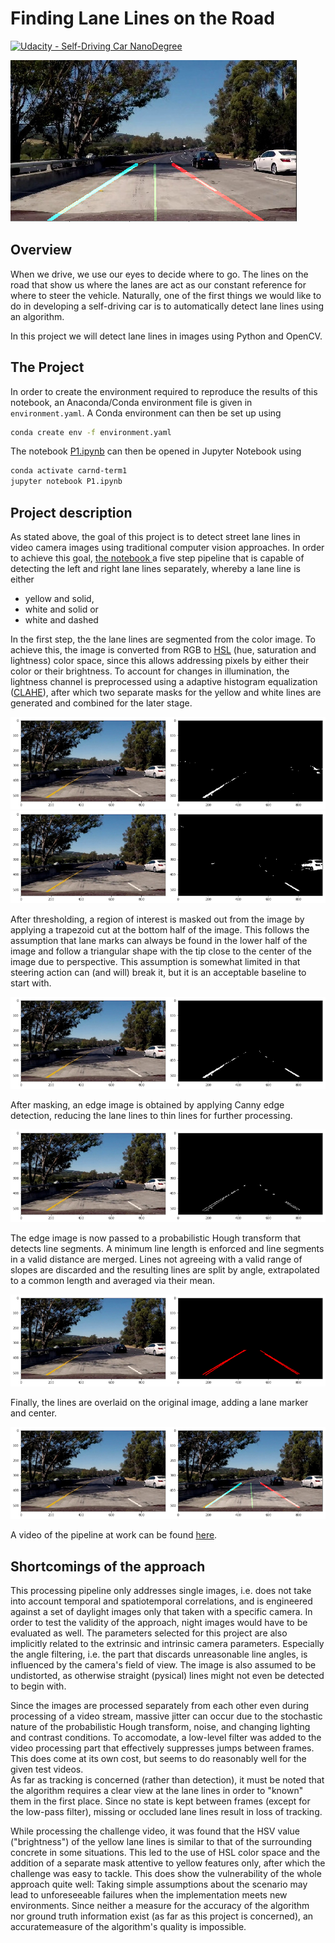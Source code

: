 # **Finding Lane Lines on the Road** 

[![Udacity - Self-Driving Car NanoDegree](https://s3.amazonaws.com/udacity-sdc/github/shield-carnd.svg)](http://www.udacity.com/drive)

<a href="https://youtu.be/lw79wi2D53k">![Challenge input](./examples/lanelines_challenge.jpg)<a>

## Overview

When we drive, we use our eyes to decide where to go.  The lines on the road that show us where the lanes are act as our constant reference for where to steer the vehicle.  Naturally, one of the first things we would like to do in developing a self-driving car is to automatically detect lane lines using an algorithm.

In this project we will detect lane lines in images using Python and OpenCV.


## The Project

In order to create the environment required to reproduce the results of this notebook, an Anaconda/Conda environment file is given in `environment.yaml`.
A Conda environment can then be set up using

```bash
conda create env -f environment.yaml
```

The notebook [P1.ipynb](P1.ipynb) can then be opened in Jupyter Notebook using

```bash
conda activate carnd-term1
jupyter notebook P1.ipynb
```

## Project description

As stated above, the goal of this project is to detect street lane lines in video camera images using traditional computer vision approaches.
In order to achieve this goal, [the notebook ](P1.ipynb) a five step pipeline that is capable of
detecting the left and right lane lines separately, whereby a lane line is either

- yellow and solid,
- white and solid or
- white and dashed

In the first step, the the lane lines are segmented from the color image. To achieve this,
the image is converted from RGB to [HSL](https://en.wikipedia.org/wiki/HSL_and_HSV) (hue, saturation and lightness) color space, since this allows addressing pixels by either their color or their brightness.
To account for changes in illumination, the lightness channel is preprocessed using a adaptive histogram equalization ([CLAHE](https://en.wikipedia.org/wiki/Adaptive_histogram_equalization)), after which two
separate masks for the yellow and white lines are generated and combined for the later stage.

![Pipeline: Yellow mask](./examples/writeup_thresh_yellow.png)
![Pipeline: White mask](./examples/writeup_thresh_white.png)

After thresholding, a region of interest is masked out from the image by applying a trapezoid
cut at the bottom half of the image. This follows the assumption that lane marks can always be found in the lower half
of the image and follow a triangular shape with the tip close to the center of the image due to perspective.
This assumption is somewhat limited in that steering action can (and will) break it, but it is an acceptable baseline to start with.

![Pipeline: ROI masking](./examples/writeup_roi_mask.png)

After masking, an edge image is obtained by applying Canny edge detection, reducing the lane lines to thin lines for further processing.

![Pipeline: Canny edge detection](./examples/writeup_edges_canny.png)

The edge image is now passed to a probabilistic Hough transform that detects line segments. A minimum line length is enforced and line
segments in a valid distance are merged. Lines not agreeing with a valid range of slopes are discarded and the resulting lines are
split by angle, extrapolated to a common length and averaged via their mean.

![Pipeline: Hough transform](./examples/writeup_lines_hough.png)

Finally, the lines are overlaid on the original image, adding a lane marker and center.

![Pipeline: Line refinement](./examples/writeup_lanes_final.png)

A video of the pipeline at work can be found [here](https://youtu.be/lw79wi2D53k).

## Shortcomings of the approach

This processing pipeline only addresses single images, i.e. does not take into account temporal and 
spatiotemporal correlations, and is engineered against a set of daylight images only that taken with a specific camera.
In order to test the validity of the approach, night images would have to be evaluated as well. 
The parameters selected for this project are also implicitly related to the extrinsic and intrinsic 
camera parameters. Especially the angle filtering, i.e. the part that discards unreasonable line angles, is 
influenced by the camera's field of view. The image is also assumed to be undistorted, as otherwise straight
(pysical) lines might not even be detected to begin with.

Since the images are processed separately from each other even during processing of a video stream, massive jitter can occur
due to the stochastic nature of the probabilistic Hough transform, noise, and changing lighting and contrast conditions.
To accomodate, a low-level filter was added to the video processing part that effectively suppresses jumps between frames.
This does come at its own cost, but seems to do reasonably well for the given test videos.  
As far as tracking is concerned (rather than detection), it must be noted that the algorithm requires a clear view 
at the lane lines in order to "known" them in the first place. Since no state is kept between frames (except for the 
low-pass filter), missing or occluded lane lines result in loss of tracking.

While processing the challenge video, it was found that the HSV value ("brightness") of the yellow lane lines is similar
to that of the surrounding concrete in some situations. This led to the use of HSL color space and the addition of a
separate mask attentive to yellow features only, after which the challenge was easy to tackle. 
This does show the vulnerability of the whole approach quite well:  Taking simple assumptions about the scenario may
lead to unforeseeable failures when the implementation meets new environments. Since neither a measure for the 
accuracy of the algorithm nor ground truth information exist (as far as this project is concerned), 
an accuratemeasure of the algorithm's quality is impossible.

